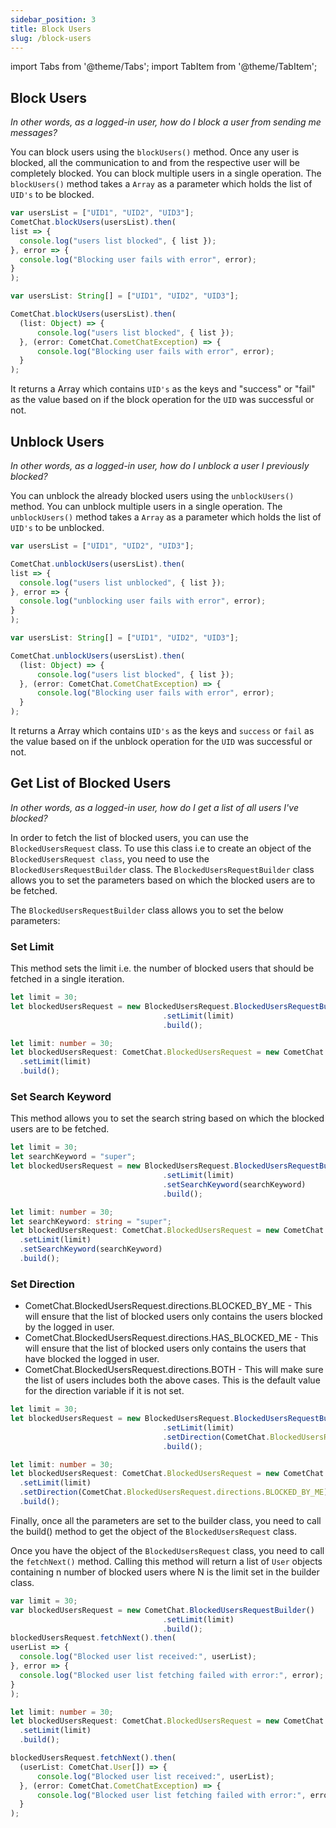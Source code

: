 ```yaml
---
sidebar_position: 3
title: Block Users
slug: /block-users
---
```


import Tabs from '@theme/Tabs';
import TabItem from '@theme/TabItem';

## Block Users

_In other words, as a logged-in user, how do I block a user from sending me messages?_

You can block users using the `blockUsers()` method.  Once any user is blocked, all the communication to and from the respective user will be completely blocked. You can block multiple users in a single operation. The `blockUsers()` method takes a `Array` as a parameter which holds the list of `UID's` to be blocked.

<Tabs>
<TabItem value="Block Users" label="Block Users">

  ```javascript
var usersList = ["UID1", "UID2", "UID3"];
CometChat.blockUsers(usersList).then(
  list => {
    console.log("users list blocked", { list });
  }, error => {
    console.log("Blocking user fails with error", error);
  }
);
  ```
</TabItem>
<TabItem value="Typescript" label="Typescript">

  ```typescript
var usersList: String[] = ["UID1", "UID2", "UID3"];

CometChat.blockUsers(usersList).then(
    (list: Object) => {
        console.log("users list blocked", { list });
    }, (error: CometChat.CometChatException) => {
        console.log("Blocking user fails with error", error);
    }
);
  ```
</TabItem>
</Tabs>




It returns a Array which contains `UID's` as the keys and "success" or "fail" as the value based on if the block operation for the `UID` was successful or not.

## Unblock Users

_In other words, as a logged-in user, how do I unblock a user I previously blocked?_

You can unblock the already blocked users using the `unblockUsers()` method. You can unblock multiple users in a single operation. The `unblockUsers()` method takes a `Array` as a parameter which holds the list of `UID's` to be unblocked.

<Tabs>
<TabItem value="Unblock Users" label="Unblock Users">

  ```javascript
var usersList = ["UID1", "UID2", "UID3"];

CometChat.unblockUsers(usersList).then(
  list => {
    console.log("users list unblocked", { list });
  }, error => {
    console.log("unblocking user fails with error", error);
  }
);
  ```
</TabItem>
<TabItem value="Typescript" label="Typescript">

  ```typescript
var usersList: String[] = ["UID1", "UID2", "UID3"];

CometChat.unblockUsers(usersList).then(
    (list: Object) => {
        console.log("users list blocked", { list });
    }, (error: CometChat.CometChatException) => {
        console.log("Blocking user fails with error", error);
    }
);   
  ```
</TabItem>
</Tabs>



It returns a Array which contains `UID's` as the keys and `success` or `fail` as the value based on if the unblock operation for the `UID` was successful or not.

## Get List of Blocked Users

_In other words, as a logged-in user, how do I get a list of all users I've blocked?_

In order to fetch the list of blocked users, you can use the `BlockedUsersRequest` class. To use this class i.e to create an object of the `BlockedUsersRequest class`, you need to use the `BlockedUsersRequestBuilder` class. The `BlockedUsersRequestBuilder` class allows you to set the parameters based on which the blocked users are to be fetched.

The `BlockedUsersRequestBuilder` class allows you to set the below parameters:

### Set Limit

This method sets the limit i.e. the number of blocked users that should be fetched in a single iteration.

<Tabs>
<TabItem value="Set Limit" label="Set Limit">

  ```javascript
let limit = 30;
let blockedUsersRequest = new BlockedUsersRequest.BlockedUsersRequestBuilder()
                    				.setLimit(limit)
                    				.build();
  ```
</TabItem>
<TabItem value="Typescript" label="Typescript">

  ```typescript
let limit: number = 30;
let blockedUsersRequest: CometChat.BlockedUsersRequest = new CometChat.BlockedUsersRequestBuilder()
    .setLimit(limit)
    .build();
  ```
</TabItem>
</Tabs>



### Set Search Keyword

This method allows you to set the search string based on which the blocked users are to be fetched.

<Tabs>
<TabItem value="Set Search Keyword" label="Set Search Keyword">

  ```javascript
let limit = 30;
let searchKeyword = "super";
let blockedUsersRequest = new BlockedUsersRequest.BlockedUsersRequestBuilder()
                    				.setLimit(limit)
                    				.setSearchKeyword(searchKeyword)
                    				.build();
  ```
</TabItem>
<TabItem value="Typescript" label="Typescript">

  ```typescript
let limit: number = 30;
let searchKeyword: string = "super";
let blockedUsersRequest: CometChat.BlockedUsersRequest = new CometChat.BlockedUsersRequestBuilder()
    .setLimit(limit)
    .setSearchKeyword(searchKeyword)
    .build();
  ```
</TabItem>
</Tabs>


### Set Direction

- CometChat.BlockedUsersRequest.directions.BLOCKED_BY_ME - This will ensure that the list of blocked users only contains the users blocked by the logged in user. 
- CometChat.BlockedUsersRequest.directions.HAS_BLOCKED_ME - This will ensure that the list of blocked users only contains the users that have blocked the logged in user.
- CometChat.BlockedUsersRequest.directions.BOTH - This will make sure the list of users includes both the above cases. This is the default value for the direction variable if it is not set.

<Tabs>
<TabItem value="Set Direction" label="Set Direction">

  ```javascript
let limit = 30;
let blockedUsersRequest = new BlockedUsersRequest.BlockedUsersRequestBuilder()
                    				.setLimit(limit)
                    				.setDirection(CometChat.BlockedUsersRequest.directions.BLOCKED_BY_ME)
                    				.build();
  ```
</TabItem>
<TabItem value="Typescript" label="Typescript">

  ```typescript
let limit: number = 30;
let blockedUsersRequest: CometChat.BlockedUsersRequest = new CometChat.BlockedUsersRequestBuilder()
    .setLimit(limit)
    .setDirection(CometChat.BlockedUsersRequest.directions.BLOCKED_BY_ME)
    .build();
  ```
</TabItem>
</Tabs>



Finally, once all the parameters are set to the builder class, you need to call the build() method to get the object of the `BlockedUsersRequest` class.

Once you have the object of the `BlockedUsersRequest` class, you need to call the `fetchNext()` method. Calling this method will return a list of `User` objects containing n number of blocked users where N is the limit set in the builder class.

<Tabs>
<TabItem value="Blocked Users Request" label="Blocked Users Request">

  ```javascript
var limit = 30;
var blockedUsersRequest = new CometChat.BlockedUsersRequestBuilder()
                    				.setLimit(limit)
                    				.build();
blockedUsersRequest.fetchNext().then(
  userList => {
    console.log("Blocked user list received:", userList);
  }, error => {
    console.log("Blocked user list fetching failed with error:", error);
  }
);
  ```
</TabItem>
<TabItem value="Typescript" label="Typescript">

  ```typescript
let limit: number = 30;
let blockedUsersRequest: CometChat.BlockedUsersRequest = new CometChat.BlockedUsersRequestBuilder()
    .setLimit(limit)
    .build();

blockedUsersRequest.fetchNext().then(
    (userList: CometChat.User[]) => {
        console.log("Blocked user list received:", userList);
    }, (error: CometChat.CometChatException) => {
        console.log("Blocked user list fetching failed with error:", error);
    }
);     
  ```
</TabItem>
</Tabs>
